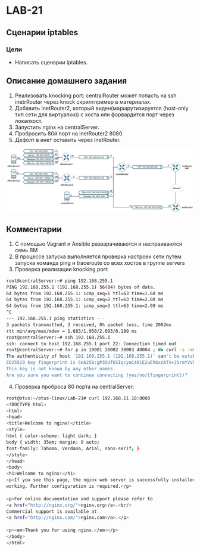 # LAB-21
## Сценарии iptables
### Цели
- Написать сценарии iptables.

## Описание домашнего задания
1. Реализовать knocking port:
centralRouter может попасть на ssh inetrRouter через knock скриптпример в материалах.
2. Добавить inetRouter2, который виден(маршрутизируется (host-only тип сети для виртуалки)) с хоста или форвардится порт через локалхост.
3. Запустить nginx на centralServer.
4. Пробросить 80й порт на inetRouter2 8080.
5. Дефолт в инет оставить через inetRouter.

![pic.jpg](pic.jpg)

## Комментарии
1. С помощью Vagrant и Ansible разварачиваются и настраиваются семь ВМ
2. В процессе запуска выполняется проверка настроек сети путем запуска команда ping и traceroute со всех хостов в группе servers
3. Проверка реализации knocking port:    
```bash
root@centralServer:~# ping 192.168.255.1
PING 192.168.255.1 (192.168.255.1) 56(84) bytes of data.
64 bytes from 192.168.255.1: icmp_seq=1 ttl=63 time=1.68 ms
64 bytes from 192.168.255.1: icmp_seq=2 ttl=63 time=2.08 ms
64 bytes from 192.168.255.1: icmp_seq=3 ttl=63 time=2.09 ms
^C
--- 192.168.255.1 ping statistics ---
3 packets transmitted, 3 received, 0% packet loss, time 2002ms
rtt min/avg/max/mdev = 1.683/1.950/2.093/0.189 ms
root@centralServer:~# ssh 192.168.255.1
ssh: connect to host 192.168.255.1 port 22: Connection timed out
root@centralServer:~# for p in 10001 20002 30003 40004 ; do curl -s -m0.2 "192.168.255.1:$p" ; done || ssh 192.168.255.1
The authenticity of host '192.168.255.1 (192.168.255.1)' can't be established.
ED25519 key fingerprint is SHA256:gP3DUfGSIqcyaC40iE2uEhKxUATX+2SrmYVV8kcRrtc.
This key is not known by any other names.
Are you sure you want to continue connecting (yes/no/[fingerprint])? 
```
4. Проверка проброса 80 порта на centralServer:    
```bash
root@otus:~/otus-linux/Lab-21# curl 192.168.11.18:8080
<!DOCTYPE html>
<html>
<head>
<title>Welcome to nginx!</title>
<style>
html { color-scheme: light dark; }
body { width: 35em; margin: 0 auto;
font-family: Tahoma, Verdana, Arial, sans-serif; }
</style>
</head>
<body>
<h1>Welcome to nginx!</h1>
<p>If you see this page, the nginx web server is successfully installed and
working. Further configuration is required.</p>

<p>For online documentation and support please refer to
<a href="http://nginx.org/">nginx.org</a>.<br/>
Commercial support is available at
<a href="http://nginx.com/">nginx.com</a>.</p>

<p><em>Thank you for using nginx.</em></p>
</body>
</html>
```
